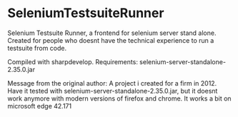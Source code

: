 # SeleniumTestsuiteRunner
Selenium Testsuite Runner, a frontend for selenium server stand alone.
Created for people who doesnt have the technical experience to run a testsuite from code.

Compiled with sharpdevelop.
Requirements: selenium-server-standalone-2.35.0.jar

Message from the original author:
A project i created for a firm in 2012.
Have it tested with selenium-server-standalone-2.35.0.jar, but it doesnt work anymore with modern versions of firefox and chrome.
It works a bit on microsoft edge 42.171

